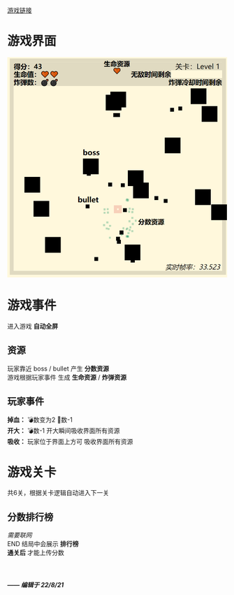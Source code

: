 [游戏链接](./game.html)

# 游戏界面
![图片加载失败捏](./media/界面说明.png "来啦，来玩就知道了")
# 游戏事件
进入游戏 **自动全屏** 
## 资源 
玩家靠近 boss / bullet 产生 **分数资源**  
游戏根据玩家事件 生成 **生命资源** / **炸弹资源**
## 玩家事件
**掉血：** 💣数变为2 🧡数-1  
**开大：** 💣数-1 开大瞬间吸收界面所有资源  
**吸收：** 玩家位于界面上方可 吸收界面所有资源
# 游戏关卡
共6关，根据关卡逻辑自动进入下一关  
## 分数排行榜
*需要联网*  
END 结局中会展示 **排行榜**  
**通关后** 才能上传分数  
<br><br/>
##### ***—— 编辑于 22/8/21***  
